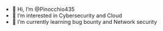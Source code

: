 - 👋 Hi, I’m @Pinocchio435
- 👀 I’m interested in Cybersecurity and Cloud
- 🌱 I’m currently learning bug bounty and Network security 
